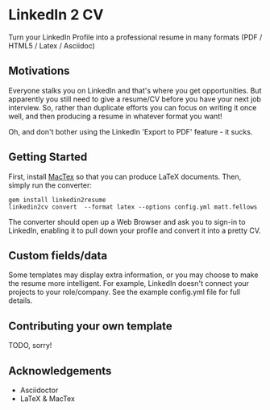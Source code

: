 LinkedIn 2 CV
==============

Turn your LinkedIn Profile into a professional resume in many formats (PDF / HTML5 / Latex / Asciidoc)

## Motivations

Everyone stalks you on LinkedIn and that's where you get opportunities. But apparently you still need to give a resume/CV before you have your next job interview. So, rather than duplicate efforts you can focus on writing it once well, and then producing a resume in whatever format you want!

Oh, and don't bother using the LinkedIn 'Export to PDF' feature - it sucks.

## Getting Started

First, install [MacTex](http://www.tug.org/mactex/) so that you can produce LaTeX documents. Then, simply run the converter:
    
    gem install linkedin2resume
    linkedin2cv convert  --format latex --options config.yml matt.fellows

The converter should open up a Web Browser and ask you to sign-in to LinkedIn, enabling it to pull down your profile and convert it into a pretty CV.

## Custom fields/data

Some templates may display extra information, or you may choose to make the resume more intelligent. For example, LinkedIn doesn't connect your projects to your role/company. See the example config.yml file for full details.

## Contributing your own template

TODO, sorry!

## Acknowledgements

* Asciidoctor
* LaTeX & MacTex
